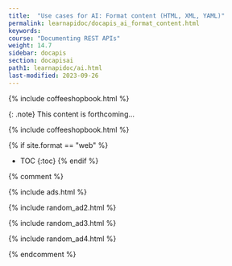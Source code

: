 ```yaml
---
title:  "Use cases for AI: Format content (HTML, XML, YAML)"
permalink: learnapidoc/docapis_ai_format_content.html
keywords:
course: "Documenting REST APIs"
weight: 14.7
sidebar: docapis
section: docapisai
path1: learnapidoc/ai.html
last-modified: 2023-09-26
---
```


{% include coffeeshopbook.html %}

{: .note}
This content is forthcoming...


{% include coffeeshopbook.html %}


{% if site.format == "web" %}
* TOC
{:toc}
{% endif %}

{% comment %}

{% include ads.html %}

{% include random_ad2.html %}

{% include random_ad3.html %}

{% include random_ad4.html %}

{% endcomment %}